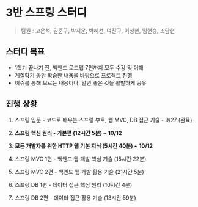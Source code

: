 # 3반 스프링 스터디

> 팀원 : 고은석, 권준구, 박지운, 박혜선, 여진구, 이성현, 임현승, 조담현  




  
## 스터디 목표

- 1학기 끝나기 전, 백엔드 로드맵 7편까지 모두 수강 및 이해
- 계절학기 동안 학습한 내용을 바탕으로 프로젝트 진행
- 이슈를 통해 모르는 내용이나, 알면 좋은 것들 활발하게 공유


  
## 진행 상황

1. 스프링 입문 - 코드로 배우는 스프링 부트, 웹 MVC, DB 접근 기술 - 9/27 (완료)


2. **스프링 핵심 원리 - 기본편 (12시간 5분) ~ 10/12**

3. **모든 개발자를 위한 HTTP 웹 기본 지식 (5시간 40분) ~ 10/12**


4. 스프링 MVC 1편 - 백엔드 웹 개발 핵심 기술 (15시간 22분)

5. 스프링 MVC 2편 - 백엔드 웹 개발 활용 기술 (21시간 5분)

6. 스프링 DB 1편 - 데이터 접근 핵심 원리 (10시간 4분)

7. 스프링 DB 2편 - 데이터 접근 활용 기술 (13시간 59분)




